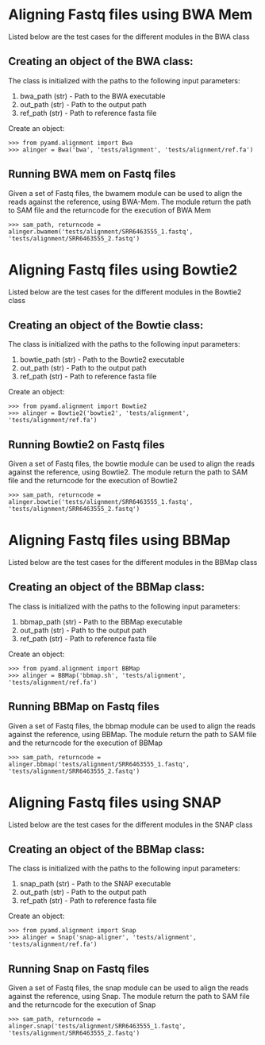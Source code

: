 # Aligning Fastq files using BWA Mem

Listed below are the test cases for the different modules in the BWA class

## Creating an object of the BWA class:

The class is initialized with the paths to the following input parameters:
1. bwa_path (str) - Path to the BWA executable
2. out_path (str) - Path to the output path
3. ref_path (str) - Path to reference fasta file

Create an object:

```{python}
>>> from pyamd.alignment import Bwa
>>> alinger = Bwa('bwa', 'tests/alignment', 'tests/alignment/ref.fa')
```

## Running BWA mem on Fastq files

Given a set of Fastq files, the bwamem module can be used to align the reads
against the reference, using BWA-Mem. The module return the path to SAM file and
the returncode for the execution of BWA Mem

```{python}
>>> sam_path, returncode = alinger.bwamem('tests/alignment/SRR6463555_1.fastq', 'tests/alignment/SRR6463555_2.fastq')
```

# Aligning Fastq files using Bowtie2

Listed below are the test cases for the different modules in the Bowtie2 class

## Creating an object of the Bowtie class:

The class is initialized with the paths to the following input parameters:
1. bowtie_path (str) - Path to the Bowtie2 executable
2. out_path (str) - Path to the output path
3. ref_path (str) - Path to reference fasta file

Create an object:

```{python}
>>> from pyamd.alignment import Bowtie2
>>> alinger = Bowtie2('bowtie2', 'tests/alignment', 'tests/alignment/ref.fa')
```

## Running Bowtie2 on Fastq files

Given a set of Fastq files, the bowtie module can be used to align the reads
against the reference, using Bowtie2. The module return the path to SAM file and
the returncode for the execution of Bowtie2

```{python}
>>> sam_path, returncode = alinger.bowtie('tests/alignment/SRR6463555_1.fastq', 'tests/alignment/SRR6463555_2.fastq')
```

# Aligning Fastq files using BBMap

Listed below are the test cases for the different modules in the BBMap class

## Creating an object of the BBMap class:

The class is initialized with the paths to the following input parameters:
1. bbmap_path (str) - Path to the BBMap executable
2. out_path (str) - Path to the output path
3. ref_path (str) - Path to reference fasta file

Create an object:

```{python}
>>> from pyamd.alignment import BBMap
>>> alinger = BBMap('bbmap.sh', 'tests/alignment', 'tests/alignment/ref.fa')
```

## Running BBMap on Fastq files

Given a set of Fastq files, the bbmap module can be used to align the reads
against the reference, using BBMap. The module return the path to SAM file and
the returncode for the execution of BBMap

```{python}
>>> sam_path, returncode = alinger.bbmap('tests/alignment/SRR6463555_1.fastq', 'tests/alignment/SRR6463555_2.fastq')
```


# Aligning Fastq files using SNAP

Listed below are the test cases for the different modules in the SNAP class

## Creating an object of the BBMap class:

The class is initialized with the paths to the following input parameters:
1. snap_path (str) - Path to the SNAP executable
2. out_path (str) - Path to the output path
3. ref_path (str) - Path to reference fasta file

Create an object:

```{python}
>>> from pyamd.alignment import Snap
>>> alinger = Snap('snap-aligner', 'tests/alignment', 'tests/alignment/ref.fa')
```

## Running Snap on Fastq files

Given a set of Fastq files, the snap module can be used to align the reads
against the reference, using Snap. The module return the path to SAM file and
the returncode for the execution of Snap

```{python}
>>> sam_path, returncode = alinger.snap('tests/alignment/SRR6463555_1.fastq', 'tests/alignment/SRR6463555_2.fastq')
```
